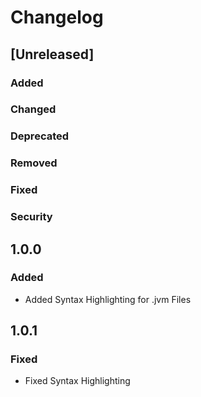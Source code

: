 # Changelog

## [Unreleased]
### Added

### Changed

### Deprecated

### Removed

### Fixed

### Security

## 1.0.0
### Added
- Added Syntax Highlighting for .jvm Files

## 1.0.1
### Fixed
- Fixed Syntax Highlighting
